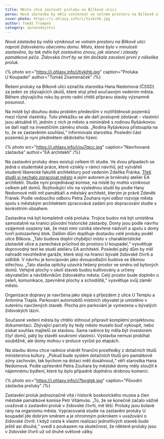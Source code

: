 ```yaml
---
title: Město chce zastavět proluku na Bílkově ulici
perex: Nová zástavba by měla vzniknout ve volném prostoru na Bílkově ulici naproti židovskému obecnímu domu. Místo, které bylo v minulosti zastavěno, by tak mělo být zastavěno znovu, jak stanoví i zásady památkové péče.
cover-photo: https://i.ohlasy.info/i/tivkihb.jpg
author: Tomáš Trumpeš
category: zpravodajství
---
```


*Nová zástavba by měla vzniknout ve volném prostoru na Bílkově ulici naproti židovskému obecnímu domu. Místo, které bylo v minulosti zastavěno, by tak mělo být zastavěno znovu, jak stanoví i zásady památkové péče. Židovská čtvrť by se tím dočkala zacelení první z několika proluk.*

{% photo src="https://i.ohlasy.info/i/tivkihb.jpg" caption="Proluka U Koupadel" author="Tomáš Znamenáček" /%}

Řešení proluky na Bílkově ulici označila starostka Hana Nedomová (ČSSD) za jeden ze zbývajících úkolů, které stojí před současným vedením města. Během zbývajícího roku by proto radní chtěli přípravu stavby významně posunout. 

Na místě byl dlouhou dobu problém především v roztříštěnosti pozemků mezi různé vlastníky. Tuto překážku se ale daří postupně zdolávat – vlastníci jsou aktuálně tři, jedním z nich je město a minimálně s rodinou Ryšávkovou se daří najít na investičním záměru shoda. „Rodina Ryšávkova přistoupila na to, že se zastavěním souhlasí,“ informovala starostka. Poslední část pozemků je nyní předmětem dědického řízení.

{% photo src="https://i.ohlasy.info/i/ou7qicc.jpg" caption="Navrhovaná zástavba" author="EA architekti" /%}

Na zastavění proluky dnes existují celkem tři studie. Ve dvou případech se jedná o studentské práce, které vznikly v rámci návrhů, jež vytvářeli studenti liberecké fakultě architektury pod vedením Zdeňka Fránka. [Třetí studii si nechalo zpracovat město](http://data.ohlasy.info/2017/koupadla-studie.pdf) a jejím autorem je brněnský ateliér EA architekti. Studie nyní projednávají komise, na místě by mohlo vzniknout celkem pět domů. Rozhodující vliv na výslednou studii by podle Hany Nedomové měli mít památkáři a městský architekt, kterým je právě Zdeněk Fránek. Podle vedoucího odboru Petra Zouhara nyní odbor rozvoje města spolu s městským architektem zpracovává zadání pro dopracování studie s konkrétním obsahem.

Zastavěna má být kompletně celá proluka. Trojice budov má být umístěna samostatně na hranici původní historické zástavby. Domy jsou podle návrhu vzájemně osazeny tak, že mezi nimi vzniká otevřené nádvoří a spolu s domy tvoří polozavřený blok. Dalším dům doplňuje dostavbu celé proluky podél ulice Bílkova. „Tato budova doplní chybějící místo v charakteristické zástavbě ulice a zanechává průchod do prostoru U koupadel,“ vysvětluje doprovodný text ke studii ateliéru EA architekti. Poslední pátý dům by měl nahradit nevzhledné garáže, které stojí na hranici bývalé židovské čtvrti a sídliště. V návrhu je koncipován jako dvoupodlažní budova se šikmou střechou. „Tato stavba opticky uzavírá řešený prostor ve směru od bytových domů. Veřejné plochy v okolí staveb budou kultivovány a určeny obyvatelům a návštěvníkům židovského města. Celý prostor bude doplněn o zeleň, komunikace, zpevněné plochy a schodiště,“ vysvětluje svůj záměr město.

Organizace dopravy je navržena jako slepá s příjezdem z ulice U Templu a Antonína Trapla. Parkování automobilů místních obyvatel je umístěno v suterénu navržených staveb. Plocha pro parkování je vymezena u bývalých židovských lázní.

Současné vedení města by chtělo stihnout připravit kompletní projektovou dokumentaci. Zbývající parcely by tedy město muselo buď vykoupit, nebo získat souhlas majitelů se stavbou. Sama radnice by měla být investorem čtyř domů, pátý by stavěli soukromí vlastníci. Výstavba nemusí probíhat souběžně, ale domy mohou v proluce vyrůst po etapách.

Na stavbu domu chce radnice shánět finanční prostředky z dotačních titulů ministerstva kultury. „Pokud bude systém dotačních titulů pro památkové zóny zachován, tak bychom na dotaci měli dosáhnout,“ věří starostka Hana Nedomová. Podle upřesnění Petra Zouhara by městské domy měly sloužit k nájemnému bydlení, které by bylo případně doplněno drobnou komercí.

{% photo src="https://i.ohlasy.info/i/7boglgk.jpg" caption="Původní zástavba proluky" /%}

Zastavění proluk jednoznačně vítá i historik boskovického muzea a člen městské památkové komise Petr Vítámvás. „To, že se konečně začalo vážně uvažovat o zastavění proluk v židovské čtvrti, mě těší. Proluky jsou bolavé rány na organismu města. Vypracovaná studie na zastavění proluky U koupadel jde dobrým směrem a je ohromným pokrokem v uvažování o židovské čtvrti. I když cesta k vlastní realizaci jednotlivých staveb bude ještě asi dlouhá,“ uvedl s poukazem na skutečnost, že některé proluky jsou v židovské čtvrti už od druhé světové války.
